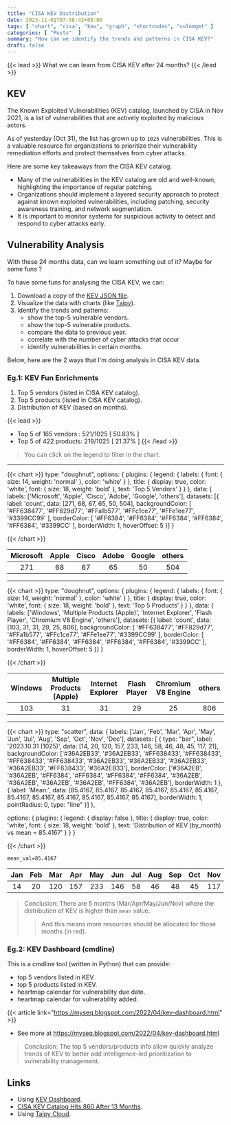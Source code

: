 ```yaml
---
title: "CISA KEV Distribution"
date: 2023-11-01T07:58:42+08:00
tags: [ "chart", "cisa", "kev", "graph", "shortcodes", "vulnmgmt" ]
categories: [ "Posts"  ]
summary: "How can we identify the trends and patterns in CISA KEV?"
draft: false
---
```

{{< lead >}}
What we can learn from CISA KEV after 24 months?
{{< /lead >}}

## KEV

The Known Exploited Vulnerabilities (KEV) catalog, launched by CISA in Nov 2021, is a list of vulnerabilities that are actively exploited by malicious actors. 

As of yesterday (Oct 31), the list has grown up to `1025` vulnerabilities. This is a valuable resource for organizations to prioritize their vulnerability remediation efforts and protect themselves from cyber attacks.

Here are some key takeaways from the CISA KEV catalog:
 - Many of the vulnerabilities in the KEV catalog are old and well-known, highlighting the importance of regular patching.
 - Organizations should implement a layered security approach to protect against known exploited vulnerabilities, including patching, security awareness training, and network segmentation.
 - It is important to monitor systems for suspicious activity to detect and respond to cyber attacks early.

## Vulnerability Analysis 

With these 24 months data, can we learn something out of it? Maybe for some funs ?

To have some funs for analysing the CISA KEV, we can:
 1. Download a copy of the [KEV JSON file](https://www.cisa.gov/sites/default/files/feeds/known_exploited_vulnerabilities.json).
 2. Visualize the data with charts (like [Taipy](https://www.taipy.io)).
 3. Identify the trends and patterns:
     - show the top-5 vulnerable vendors.
     - show the top-5 vulnerable products.
     - compare the data to previous year.
     - correlate with the number of cyber attacks that occur
     - identify vulnerabilities in certain months.

Below, here are the 2 ways that I'm doing analysis in CISA KEV data. 

### Eg.1: KEV Fun Enrichments 

 1. Top 5 vendors (listed in CISA KEV catalog).
 2. Top 5 products (listed in CISA KEV catalog).
 3. Distribution of KEV (based on months).

{{< lead >}}
 - Top 5 of 165 vendors : 521/1025 [ 50.83% ]
 - Top 5 of 422 products: 219/1025 [ 21.37% ]
{{< /lead >}}

> You can click on the legend to filter in the chart.

---

  {{< chart >}}
  type: "doughnut",
  options: {
    plugins: {
        legend: { labels: { font: { size: 14, weight: 'normal' }, color: 'white' } },
        title: { display: true, color: 'white', font: { size: 18, weight: 'bold' }, text: 'Top 5 Vendors' }
    }
  },
  data: {
    labels: ['Microsoft', 'Apple', 'Cisco', 'Adobe', 'Google', 'others'],
    datasets: [{
        label: 'count',
        data: [271, 68, 67, 65, 50, 504],
        backgroundColor: [ '#FF638477', '#FF829d77', '#FFa1b577', '#FFc1ce77', '#FFe1ee77', '#3399CC99' ],
        borderColor: [ '#FF6384', '#FF6384', '#FF6384', '#FF6384', '#FF6384', '#3399CC' ],
        borderWidth: 1,
        hoverOffset: 5
    }]
  }

  {{< /chart >}}


|Microsoft|Apple|Cisco|Adobe|Google|others|
| :-: | :-: | :-: | :-: | :-: | :-: |
|271|68|67|65|50|504|

---


  {{< chart >}}
  type: "doughnut",
  options: {
    plugins: {
        legend: { labels: { font: { size: 14, weight: 'normal' }, color: 'white' } },
        title: { display: true, color: 'white', font: { size: 18, weight: 'bold' }, text: 'Top 5 Products' }
    }
  },
  data: {
    labels: ['Windows', 'Multiple Products (Apple)', 'Internet Explorer', 'Flash Player', 'Chromium V8 Engine', 'others'],
    datasets: [{
        label: 'count',
        data: [103, 31, 31, 29, 25, 806],
        backgroundColor: [ '#FF638477', '#FF829d77', '#FFa1b577', '#FFc1ce77', '#FFe1ee77', '#3399CC99' ],
        borderColor: [ '#FF6384', '#FF6384', '#FF6384', '#FF6384', '#FF6384', '#3399CC' ],
        borderWidth: 1,
        hoverOffset: 5
    }]
  }

  {{< /chart >}}


|Windows|Multiple Products (Apple)|Internet Explorer|Flash Player|Chromium V8 Engine|others|
| :-: | :-: | :-: | :-: | :-: | :-: |
|103|31|31|29|25|806|

---


  {{< chart >}}
  type: "scatter",
  data: {
    labels: ['Jan', 'Feb', 'Mar', 'Apr', 'May', 'Jun', 'Jul', 'Aug', 'Sep', 'Oct', 'Nov', 'Dec'],
    datasets: [ {
      type: "bar",
      label: '2023.10.31 (1025)',
      data: [14, 20, 120, 157, 233, 146, 58, 46, 48, 45, 117, 21],
      backgroundColor: ['#36A2EB33', '#36A2EB33', '#FF638433', '#FF638433', '#FF638433', '#FF638433', '#36A2EB33', '#36A2EB33', '#36A2EB33', '#36A2EB33', '#FF638433', '#36A2EB33'],
      borderColor: ['#36A2EB', '#36A2EB', '#FF6384', '#FF6384', '#FF6384', '#FF6384', '#36A2EB', '#36A2EB', '#36A2EB', '#36A2EB', '#FF6384', '#36A2EB'],
      borderWidth: 1
  }, {
      label: 'Mean:',
      data: [85.4167, 85.4167, 85.4167, 85.4167, 85.4167, 85.4167, 85.4167, 85.4167, 85.4167, 85.4167, 85.4167, 85.4167],
      borderWidth: 1,
      pointRadius: 0,
      type: "line"
    }]
  },

  options: {
    plugins: {
      legend: { display: false },
      title: { display: true, color: 'white', font: { size: 18, weight: 'bold' }, text: 'Distribution of KEV (by_month) vs mean = 85.4167' }
    }
  }

  {{< /chart >}}


`mean_val=85.4167`

|Jan|Feb|Mar|Apr|May|Jun|Jul|Aug|Sep|Oct|Nov|Dec|
| :-: | :-: | :-: | :-: | :-: | :-: | :-: | :-: | :-: | :-: | :-: | :-: |
|14|20|120|157|233|146|58|46|48|45|117|21|

> Conclusion: There are 5 months (Mar/Apr/May/Jun/Nov) where the distribution of KEV is higher than `mean` value. 
>> And this means more resources should be allocated for those months (in red).

### Eg.2: KEV Dashboard (cmdline)

This is a cmdline tool (written in Python) that can provide:
 - top 5 vendors listed in KEV.
 - top 5 products listed in KEV.
 - heartmap calendar for vulnerability due date.
 - heartmap calendar for vulnerability added.

{{< article link="https://myseq.blogspot.com/2022/04/kev-dashboard.html" >}}

 - See more at https://myseq.blogspot.com/2022/04/kev-dashboard.html

> Conclusion: The top 5 vendors/products info allow quickly analyze trends of KEV to better add intelligence-led prioritization to vulnerability management.


## Links

 - Using [KEV Dashboard](https://myseq.blogspot.com/2022/04/kev-dashboard.html).
 - [CISA KEV Catalog Hits 860 After 13 Months](https://myseq.blogspot.com/2022/12/cisa-kev-catalog-hits-860-after-13.html).
 - Using [Taipy Cloud](https://cisakev.taipy.cloud/).

 
